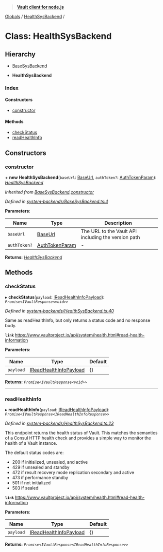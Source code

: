 > **[Vault client for node.js](../README.md)**

[Globals](../globals.md) / [HealthSysBackend](healthsysbackend.md) /

# Class: HealthSysBackend

## Hierarchy

  * [BaseSysBackend](basesysbackend.md)

  * **HealthSysBackend**

### Index

#### Constructors

* [constructor](healthsysbackend.md#constructor)

#### Methods

* [checkStatus](healthsysbackend.md#checkstatus)
* [readHealthInfo](healthsysbackend.md#readhealthinfo)

## Constructors

###  constructor

\+ **new HealthSysBackend**(`baseUrl`: [BaseUrl](../globals.md#baseurl), `authToken?`: [AuthTokenParam](../globals.md#authtokenparam)): *[HealthSysBackend](healthsysbackend.md)*

*Inherited from [BaseSysBackend](basesysbackend.md).[constructor](basesysbackend.md#constructor)*

*Defined in [system-backends/BaseSysBackend.ts:4](https://github.com/theogravity/vault-tacular/blob/13bcf09/src/system-backends/BaseSysBackend.ts#L4)*

**Parameters:**

Name | Type | Description |
------ | ------ | ------ |
`baseUrl` | [BaseUrl](../globals.md#baseurl) | The URL to the Vault API including the version path |
`authToken?` | [AuthTokenParam](../globals.md#authtokenparam) | - |

**Returns:** *[HealthSysBackend](healthsysbackend.md)*

## Methods

###  checkStatus

▸ **checkStatus**(`payload`: [IReadHealthInfoPayload](../interfaces/ihealthsysbackend.ireadhealthinfopayload.md)): *`Promise<IVaultResponse<void>>`*

*Defined in [system-backends/HealthSysBackend.ts:40](https://github.com/theogravity/vault-tacular/blob/13bcf09/src/system-backends/HealthSysBackend.ts#L40)*

Same as readHealthInfo, but only returns a status code and no response body.

**`link`** https://www.vaultproject.io/api/system/health.html#read-health-information

**Parameters:**

Name | Type | Default |
------ | ------ | ------ |
`payload` | [IReadHealthInfoPayload](../interfaces/ihealthsysbackend.ireadhealthinfopayload.md) |  {} |

**Returns:** *`Promise<IVaultResponse<void>>`*

___

###  readHealthInfo

▸ **readHealthInfo**(`payload`: [IReadHealthInfoPayload](../interfaces/ihealthsysbackend.ireadhealthinfopayload.md)): *`Promise<IVaultResponse<IReadHealthInfoResponse>>`*

*Defined in [system-backends/HealthSysBackend.ts:23](https://github.com/theogravity/vault-tacular/blob/13bcf09/src/system-backends/HealthSysBackend.ts#L23)*

This endpoint returns the health status of Vault. This matches the semantics of a Consul HTTP
health check and provides a simple way to monitor the health of a Vault instance.

The default status codes are:

- 200 if initialized, unsealed, and active
- 429 if unsealed and standby
- 472 if result recovery mode replication secondary and active
- 473 if performance standby
- 501 if not initialized
- 503 if sealed

**`link`** https://www.vaultproject.io/api/system/health.html#read-health-information

**Parameters:**

Name | Type | Default |
------ | ------ | ------ |
`payload` | [IReadHealthInfoPayload](../interfaces/ihealthsysbackend.ireadhealthinfopayload.md) |  {} |

**Returns:** *`Promise<IVaultResponse<IReadHealthInfoResponse>>`*